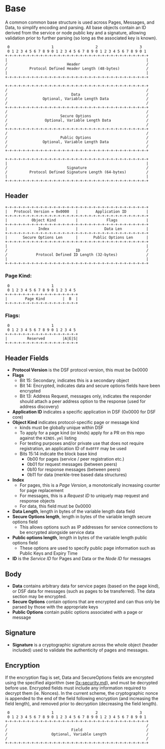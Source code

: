# Base

A common common base structure is used across Pages, Messages, and Data, to simplify encoding and parsing. All base objects contain an ID derived from the service or node public key and a signature, allowing validation prior to further parsing (so long as the associated key is known).

```text
 0                   1                   2                   3
 0 1 2 3 4 5 6 7 8 9 0 1 2 3 4 5 6 7 8 9 0 1 2 3 4 5 6 7 8 9 0 1
+-+-+-+-+-+-+-+-+-+-+-+-+-+-+-+-+-+-+-+-+-+-+-+-+-+-+-+-+-+-+-+-+
|                                                               |
/                           Header                              /
/          Protocol Defined Header Length (48-bytes)            /
|                                                               |
+-+-+-+-+-+-+-+-+-+-+-+-+-+-+-+-+-+-+-+-+-+-+-+-+-+-+-+-+-+-+-+-+

+-+-+-+-+-+-+-+-+-+-+-+-+-+-+-+-+-+-+-+-+-+-+-+-+-+-+-+-+-+-+-+-+
/                                                               /
/                             Data                              /
/                Optional, Variable Length Data                 /
/                                                               /
+-+-+-+-+-+-+-+-+-+-+-+-+-+-+-+-+-+-+-+-+-+-+-+-+-+-+-+-+-+-+-+-+
/                                                               /
/                        Secure Options                         /
/                 Optional, Variable Length Data                /
/                                                               /
+-+-+-+-+-+-+-+-+-+-+-+-+-+-+-+-+-+-+-+-+-+-+-+-+-+-+-+-+-+-+-+-+
/                                                               /
/                        Public Options                         /
/                Optional, Variable Length Data                 /
/                                                               /
+-+-+-+-+-+-+-+-+-+-+-+-+-+-+-+-+-+-+-+-+-+-+-+-+-+-+-+-+-+-+-+-+

+-+-+-+-+-+-+-+-+-+-+-+-+-+-+-+-+-+-+-+-+-+-+-+-+-+-+-+-+-+-+-+-+
|                                                               |
/                           Signature                           /
/          Protocol Defined Signature Length (64-bytes)         /
|                                                               |
+-+-+-+-+-+-+-+-+-+-+-+-+-+-+-+-+-+-+-+-+-+-+-+-+-+-+-+-+-+-+-+-+
```

## Header

```
+-+-+-+-+-+-+-+-+-+-+-+-+-+-+-+-+-+-+-+-+-+-+-+-+-+-+-+-+-+-+-+-+
|   Protocol Version = 0x0000   |        Application ID         |  
+-+-+-+-+-+-+-+-+-+-+-+-+-+-+-+-+-+-+-+-+-+-+-+-+-+-+-+-+-+-+-+-+
|           Object Kind         |             Flags             |         
+-+-+-+-+-+-+-+-+-+-+-+-+-+-+-+-+-+-+-+-+-+-+-+-+-+-+-+-+-+-+-+-+
|              Index            |            Data Len           |
+-+-+-+-+-+-+-+-+-+-+-+-+-+-+-+-+-+-+-+-+-+-+-+-+-+-+-+-+-+-+-+-+
|       Secure Options Len      |       Public Options Len      |
+-+-+-+-+-+-+-+-+-+-+-+-+-+-+-+-+-+-+-+-+-+-+-+-+-+-+-+-+-+-+-+-+
|                                                               |
/                               ID                              /
/             Protocol Defined ID Length (32-bytes)             /
|                                                               |
+-+-+-+-+-+-+-+-+-+-+-+-+-+-+-+-+-+-+-+-+-+-+-+-+-+-+-+-+-+-+-+-+
```

### Page Kind:

```text
 0                   1           
 0 1 2 3 4 5 6 7 8 9 0 1 2 3 4 5 
+-+-+-+-+-+-+-+-+-+-+-+-+-+-+-+-+
|        Page Kind        |  B  |       
+-+-+-+-+-+-+-+-+-+-+-+-+-+-+-+-+
```

### Flags:

```text
 0                   1           
 0 1 2 3 4 5 6 7 8 9 0 1 2 3 4 5 
+-+-+-+-+-+-+-+-+-+-+-+-+-+-+-+-+
|         Reserved        |A|E|S|        
+-+-+-+-+-+-+-+-+-+-+-+-+-+-+-+-+
```

## Header Fields
* **Protocol Version** is the DSF protocol version, this must be 0x0000
* **Flags**
  * Bit 15: Secondary, indicates this is a secondary object
  * Bit 14: Encrypted, indicates data and secure options fields have been encrypted
  * Bit 13: Address Request, messages only, indicates the responder should attach a peer address option to the response \(used for address discovery\)
* **Application ID** indicates a specific application in DSF (0x0000 for DSF core)
* **Object Kind** indicates protocol-specific page or message kind
  * kinds must be globally unique within DSF
  * To apply for a page kind \(or kinds\) apply for a PR on this repo against the `KINDS.yml` listing
  * For testing purposes and/or private use that does not require registration, an application ID of  `0x0FFF` may be used
  * Bits 15:14 indicate the block base kind
    * 0b00 for pages \(service / peer registration etc.\)
    * 0b01 for request messages \(between peers\)
    * 0b10 for response messages \(between peers\)
    * 0b11 for data \(merkle-tree based data structures\)
* **Index**
  * For pages, this is a *Page Version*, a monotonically increasing counter for page replacement
  * For messages, this is a *Request ID* to uniquely map request and response objects
  * For data, this field must be 0x0000
* **Data Length**, length in bytes of the variable length data field
* **Secure Options length**, length in bytes of the variable length secure options field
  * This allows options such as IP addresses for service connections to be encrypted alongside service data
* **Public options length**, length in bytes of the variable length public options field
  * These options are used to specify public page information such as Public Keys and Expiry Time
* **ID** is the *Service ID* for Pages and Data or the *Node ID* for messages

## Body

* **Data** contains arbitrary data for service pages \(based on the page kind\), or DSF data for messages \(such as pages to be transferred\). The data section may be encrypted.
* **Secure Options** contain options that are encrypted and can thus only be parsed by those with the appropriate keys
* **Public Options** contain public options associated with a page or message

## Signature

* **Signature** is a cryptographic signature across the whole object \(header included\) used to validate the authenticity of pages and messages.

## Encryption

If the encryption flag is set, Data and SecureOptions fields are encrypted using the specified algorithm \(see [0x-security.md](https://github.com/ryankurte/dsf-proto/tree/master/0x-security.md)\), and must be decrypted before use. Encrypted fields must include any information required to decrypt them \(ie. Nonces\). In the current scheme, the cryptographic nonce is appended to the end of the field following encryption \(and increasing the field length\), and removed prior to decryption \(decreasing the field length\).

```text
 0                   1                   2                   3
 0 1 2 3 4 5 6 7 8 9 0 1 2 3 4 5 6 7 8 9 0 1 2 3 4 5 6 7 8 9 0 1
+-+-+-+-+-+-+-+-+-+-+-+-+-+-+-+-+-+-+-+-+-+-+-+-+-+-+-+-+-+-+-+-+
/                                                               /
/                             Field                             /
/                    Optional, Variable Length                  /
/                                                               /
+-+-+-+-+-+-+-+-+-+-+-+-+-+-+-+-+-+-+-+-+-+-+-+-+-+-+-+-+-+-+-+-+
```
